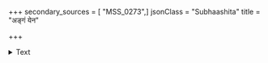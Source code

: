 +++
secondary_sources = [ "MSS_0273",]
jsonClass = "Subhaashita"
title = "अङ्गं येन"

+++

<details><summary>Text</summary>

अङ्गं येन रथीकृतं नयनयोर्युग्मं रथाङ्गीकृतं पत्रं स्वं रथकर्मसारत्थिकृतं श्वासस्तुरंगीकृताः।  
कोदऽडीकृतमात्मवीर्यमचिरान्मौर्वीकृतं भूषणं वामाङ्गं विशिखीकृतं दिशतु नः क्षेमं स धन्वी पुमान्॥
</details>
